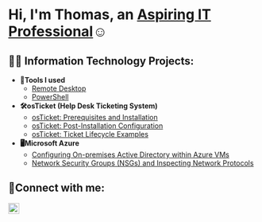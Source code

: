 <h1>Hi, I'm Thomas, an <a href="https://linkedin.com/in/thomas-saubert">Aspiring IT Professional</a>☺</h1>
<h2>👨‍💻 Information Technology Projects:</h2>

- <b>🔧Tools I used</b>
  - [Remote Desktop](https://github.com/thomasjsaubert/Remote-Desktop)
  - [PowerShell](https://github.com/thomasjsaubert/PowerShell)
- <b>🛠️osTicket (Help Desk Ticketing System)</b>
  - [osTicket: Prerequisites and Installation](https://github.com/thomasjsaubert/osticket-prereqs)
  - [osTicket: Post-Installation Configuration](https://github.com/thomasjsaubert/post-install-config)
  - [osTicket: Ticket Lifecycle Examples](https://github.com/thomasjsaubert/ticket-lifecycle)
- <b>🖥️Microsoft Azure</b>
  - [Configuring On-premises Active Directory within Azure VMs](https://github.com/thomasjsaubert/configure-ad)
  - [Network Security Groups (NSGs) and Inspecting Network Protocols](https://github.com/thomasjsaubert/azure-network-protocols)


<h2>🤳Connect with me:</h2>

[<img align="left" alt="Josh | LinkedIn" width="22px" src="https://cdn.jsdelivr.net/npm/simple-icons@v3/icons/linkedin.svg" />][linkedin]

[linkedin]: https://linkedin.com/in/thomas-saubert
